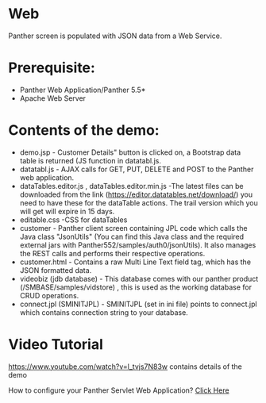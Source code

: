 # Web
Panther screen is populated with JSON  data from a Web Service.

# Prerequisite:
  * Panther Web Application/Panther 5.5*
  * Apache Web Server

# Contents of the demo:
  * demo.jsp -    Customer Details" button is clicked on, a Bootstrap data table  is returned (JS function in datatabl.js.
  * datatabl.js - AJAX calls for GET, PUT, DELETE and POST to the Panther web application.
  * dataTables.editor.js , dataTables.editor.min.js  -The latest files can be downloaded from the link (https://editor.datatables.net/download/) 
    you need to have these for the dataTable actions. The trail version which you will get will expire in 15 days.
  * editable.css -CSS for dataTables
  * customer - Panther client screen containing JPL code which calls the Java class  "JsonUtils" (You can find this Java class and the required external jars with
     Panther552/samples/auth0/jsonUtils). It also manages the REST calls and performs their respective operations.
  * customer.html - Contains a raw Multi Line Text field tag, which has the JSON formatted data.
  * videobiz (jdb database) - This database comes with our panther product (/SMBASE/samples/vidstore) , this is used as the working database for CRUD operations.
  * connect.jpl (SMINITJPL) - SMINITJPL (set in ini file) points to connect.jpl which contains connection string to your database.

# Video Tutorial
https://www.youtube.com/watch?v=l_tvjs7N83w contains details of the demo

How to configure your Panther Servlet Web Application? [Click Here](https://github.com/ProlificsPanther/PantherWeb/releases)
